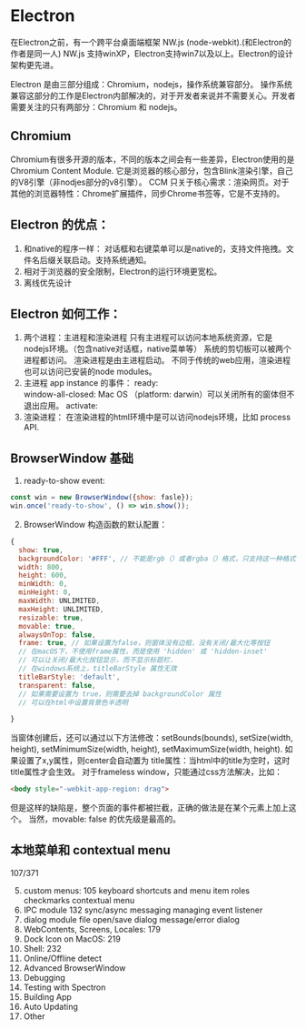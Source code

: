 # Electron
在Electron之前，有一个跨平台桌面端框架 NW.js (node-webkit).(和Electron的作者是同一人)
NW.js 支持winXP，Electron支持win7以及以上。Electron的设计架构更先进。

Electron 是由三部分组成：Chromium，nodejs，操作系统兼容部分。
操作系统兼容这部分的工作是Electron内部解决的，对于开发者来说并不需要关心。开发者需要关注的只有两部分：Chromium 和 nodejs。

## Chromium
Chromium有很多开源的版本，不同的版本之间会有一些差异，Electron使用的是Chromium Content Module. 它是浏览器的核心部分，包含Blink渲染引擎，自己的V8引擎（非nodjes部分的v8引擎）。
CCM 只关于核心需求：渲染网页。对于其他的浏览器特性：Chrome扩展插件，同步Chrome书签等，它是不支持的。


## Electron 的优点：
1. 和native的程序一样：
对话框和右键菜单可以是native的，支持文件拖拽。文件名后缀关联启动。支持系统通知。
2. 相对于浏览器的安全限制，Electron的运行环境更宽松。
3. 离线优先设计

## Electron 如何工作：
1. 两个进程：主进程和渲染进程
只有主进程可以访问本地系统资源，它是nodejs环境。（包含native对话框，native菜单等）
系统的剪切板可以被两个进程都访问。
渲染进程是由主进程启动。
不同于传统的web应用，渲染进程也可以访问已安装的node modules。
2. 主进程 app instance 的事件：
ready:  
window-all-closed:  Mac OS （platform: darwin）可以关闭所有的窗体但不退出应用。
activate: 
3. 渲染进程： 在渲染进程的html环境中是可以访问nodejs环境，比如 process API. 


## BrowserWindow 基础
1. ready-to-show event: 
```js
const win = new BrowserWindow({show: fasle});
win.once('ready-to-show', () => win.show()); 
```
2. BrowserWindow 构造函数的默认配置：
```js
{
  show: true,
  backgroundColor: '#FFF', // 不能是rgb（）或者rgba（）格式，只支持这一种格式
  width: 800,
  height: 600,
  minWidth: 0,
  minHeight: 0,
  maxWidth: UNLIMITED,
  maxHeight: UNLIMITED,
  resizable: true,
  movable: true,
  alwaysOnTop: false,
  frame: true, // 如果设置为false，则窗体没有边框，没有关闭/最大化等按钮
  // 在macOS下，不使用frame属性，而是使用 'hidden' 或 'hidden-inset'
  // 可以让关闭/最大化按钮显示，而不显示标题栏.
  // 在windows系统上，titleBarStyle 属性无效
  titleBarStyle: 'default',
  transparent: false, 
  // 如果需要设置为 true，则需要去掉 backgroundColor 属性
  // 可以在html中设置背景色半透明
  
}
```
当窗体创建后，还可以通过以下方法修改：setBounds(bounds), setSize(width, height), setMinimumSize(width, height), setMaximumSize(width, height).
如果设置了x,y属性，则center会自动置为
title属性：当html中的title为空时，这时title属性才会生效。
对于frameless window，只能通过css方法解决，比如：
```html
<body style="-webkit-app-region: drag">
```
但是这样的缺陷是，整个页面的事件都被拦截，正确的做法是在某个元素上加上这个。
当然，movable: false 的优先级是最高的。

## 本地菜单和 contextual menu





107/371

5. custom menus: 105
keyboard shortcuts and menu item roles
checkmarks
contextual menu
6. IPC module 132
sync/async messaging
managing event listener
7. dialog module
file open/save dialog
message/error dialog
8. WebContents, Screens, Locales: 179
9. Dock Icon on MacOS: 219
10. Shell: 232
11. Online/Offline detect
12. Advanced BrowserWindow
13. Debugging
14. Testing with Spectron
15. Building App
16. Auto Updating
17. Other








